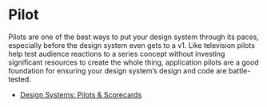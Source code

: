 # Pilot

Pilots are one of the best ways to put your design system through its paces, especially before the design system even gets to a v1. Like television pilots help test audience reactions to a series concept without investing significant resources to create the whole thing, application pilots are a good foundation for ensuring your design system’s design and code are battle-tested.

- [Design Systems: Pilots & Scorecards](https://superfriendly.com/design-systems/articles/design-systems-pilots-scorecards/)
